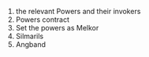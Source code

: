 1. the relevant Powers and their invokers
2. Powers contract
3. Set the powers as Melkor
4. Silmarils
5. Angband